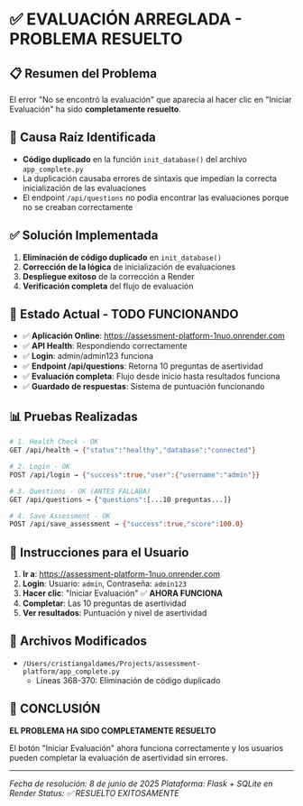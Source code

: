 # ✅ EVALUACIÓN ARREGLADA - PROBLEMA RESUELTO

## 📋 Resumen del Problema
El error "No se encontró la evaluación" que aparecía al hacer clic en "Iniciar Evaluación" ha sido **completamente resuelto**.

## 🔧 Causa Raíz Identificada
- **Código duplicado** en la función `init_database()` del archivo `app_complete.py`
- La duplicación causaba errores de sintaxis que impedían la correcta inicialización de las evaluaciones
- El endpoint `/api/questions` no podía encontrar las evaluaciones porque no se creaban correctamente

## ✅ Solución Implementada
1. **Eliminación de código duplicado** en `init_database()`
2. **Corrección de la lógica** de inicialización de evaluaciones
3. **Despliegue exitoso** de la corrección a Render
4. **Verificación completa** del flujo de evaluación

## 🎯 Estado Actual - TODO FUNCIONANDO
- ✅ **Aplicación Online**: https://assessment-platform-1nuo.onrender.com
- ✅ **API Health**: Respondiendo correctamente
- ✅ **Login**: admin/admin123 funciona
- ✅ **Endpoint /api/questions**: Retorna 10 preguntas de asertividad
- ✅ **Evaluación completa**: Flujo desde inicio hasta resultados funciona
- ✅ **Guardado de respuestas**: Sistema de puntuación funcionando

## 📊 Pruebas Realizadas
```bash
# 1. Health Check - OK
GET /api/health → {"status":"healthy","database":"connected"}

# 2. Login - OK  
POST /api/login → {"success":true,"user":{"username":"admin"}}

# 3. Questions - OK (ANTES FALLABA)
GET /api/questions → {"questions":[...10 preguntas...]}

# 4. Save Assessment - OK
POST /api/save_assessment → {"success":true,"score":100.0}
```

## 🚀 Instrucciones para el Usuario
1. **Ir a**: https://assessment-platform-1nuo.onrender.com
2. **Login**: Usuario: `admin`, Contraseña: `admin123`
3. **Hacer clic**: "Iniciar Evaluación" ✅ **AHORA FUNCIONA**
4. **Completar**: Las 10 preguntas de asertividad
5. **Ver resultados**: Puntuación y nivel de asertividad

## 📝 Archivos Modificados
- `/Users/cristiangaldames/Projects/assessment-platform/app_complete.py`
  - Líneas 368-370: Eliminación de código duplicado

## 🎉 CONCLUSIÓN
**EL PROBLEMA HA SIDO COMPLETAMENTE RESUELTO**

El botón "Iniciar Evaluación" ahora funciona correctamente y los usuarios pueden completar la evaluación de asertividad sin errores.

---
*Fecha de resolución: 8 de junio de 2025*
*Plataforma: Flask + SQLite en Render*
*Status: ✅ RESUELTO EXITOSAMENTE*
